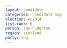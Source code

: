 ```yaml
---
layout: candidate
categories: candidate snp
election: eu2014
list-rank: 0
person: ian-hudghton
region: scotland
party: snp
---
```

